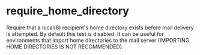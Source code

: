 # require_home_directory 


Require that a local(8) recipient's home directory exists
before mail delivery is attempted. By default this test is disabled.
It can be useful for environments that import home directories to
the mail server (IMPORTING HOME DIRECTORIES IS NOT RECOMMENDED).



